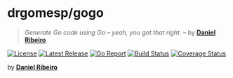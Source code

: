 # drgomesp/gogo

> *Generate Go code using Go – yeah, you got that right.* – by **[Daniel Ribeiro](https://github.com/drgomesp)**

[![License][license_badge]][license] 
[![Latest Release][release_badge]][release]
[![Go Report][report_badge]][report] 
[![Build Status][build_badge]][build] 
[![Coverage Status][coverage_badge]][coverage]

by **[Daniel Ribeiro](https://twitter.com/drgomesp)**

[license]: https://opensource.org/licenses/MIT
[license_badge]: https://img.shields.io/badge/liecense-MIT-blue.svg
[release]: https://github.com/drgomesp/gogo/releases
[release_badge]: https://img.shields.io/github/release/drgomesp/gogo.svg
[report]: https://goreportcard.com/report/github.com/drgomesp/gogo
[report_badge]: https://goreportcard.com/badge/github.com/drgomesp/gogo
[build]: https://travis-ci.org/drgomesp/gogo
[build_badge]: https://travis-ci.org/drgomesp/gogo.svg?branch=develop
[coverage]: https://coveralls.io/github/drgomesp/gogo?branch=develop
[coverage_badge]: https://coveralls.io/repos/github/drgomesp/gogo/badge.svg?branch=develop